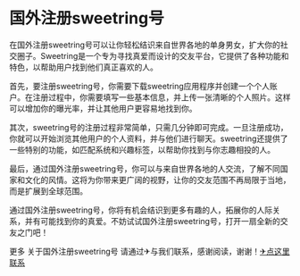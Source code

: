 # 国外注册sweetring号

在国外注册sweetring号可以让你轻松结识来自世界各地的单身男女，扩大你的社交圈子。Sweetring是一个专为寻找真爱而设计的交友平台，它提供了各种功能和特色，以帮助用户找到他们真正喜欢的人。

首先，要注册sweetring号，你需要下载sweetring应用程序并创建一个个人账户。在注册过程中，你需要填写一些基本信息，并上传一张清晰的个人照片。这样可以增加你的曝光率，并让其他用户更容易地找到你。

其次，sweetring号的注册过程非常简单，只需几分钟即可完成。一旦注册成功，你就可以开始浏览其他用户的个人资料，并与他们进行聊天。sweetring还提供了一些特别的功能，如匹配系统和兴趣标签，以帮助你找到与你志趣相投的人。

最后，通过国外注册sweetring号，你可以与来自世界各地的人交流，了解不同国家和文化的风情。这将为你带来更广阔的视野，让你的交友范围不再局限于当地，而是扩展到全球范围。

通过国外注册sweetring号，你将有机会结识到更多有趣的人，拓展你的人际关系，并有可能找到你的真爱。不妨试试国外注册sweetring号，打开一扇全新的交友之门吧！

更多 关于国外注册sweetring号 请通过✈与我们联系，感谢阅读，谢谢！[✈点这里联系](https://w.k02.cc)